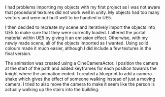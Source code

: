 I had problems importing my objects with my first project as I was not aware that procedural textures did not work well in unity. My objects had too many vectors and were not built well to be handled in UE5.

I then decided to recreate my scene and iteratively import the objects into UE5 to make sure that they were correctly loaded. I altered the portal material within UE5 by giving it an emission effect. Otherwise, with my newly made scene, all of the objects imported as I wanted. Using solid colours made it much easier, although I did include a few textures in the final version.

The animation was created using a CineCameraActor. I position the camera at the start of the path and added keyframes for each position towards the knight where the animation ended. I created a blueprint to add a camera shake which gives the effect of someone walking instead of just a moving camera. I tried to also move the camera to make it seem like the person is actually walking up the stairs into the building.

